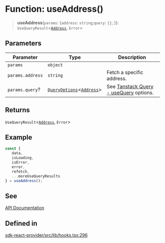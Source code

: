 # Function: useAddress()

> **useAddress**(`params`: \{`address`: `string`;`query`: `{}`; \}): `UseQueryResult`\<[`Address`](/docs/packages/sdk-react-provider/interfaces/Address.md), `Error`\>

## Parameters

| Parameter | Type | Description |
| ------ | ------ | ------ |
| `params` | `object` |  |
| `params.address` | `string` | Fetch a specific address. |
| `params.query`? | [`QueryOptions`](/docs/packages/sdk-react-provider/type-aliases/QueryOptions.md)\<[`Address`](/docs/packages/sdk-react-provider/interfaces/Address.md)\> | See [Tanstack Query - useQuery](https://tanstack.com/query/latest/docs/framework/react/reference/useQuery) options. |

## Returns

`UseQueryResult`\<[`Address`](/docs/packages/sdk-react-provider/interfaces/Address.md), `Error`\>

## Example

```ts
const {
   data,
   isLoading,
   isError,
   error,
   refetch,
   ...moreUseQueryResults
} = useAddress();
```

## See

[API Documentation](https://monerium.dev/api-docs-v2#tag/addresses/operation/address)

## Defined in

[sdk-react-provider/src/lib/hooks.tsx:296](https://github.com/monerium/js-monorepo/blob/main/packages/sdk-react-provider/src/lib/hooks.tsx#L296)
